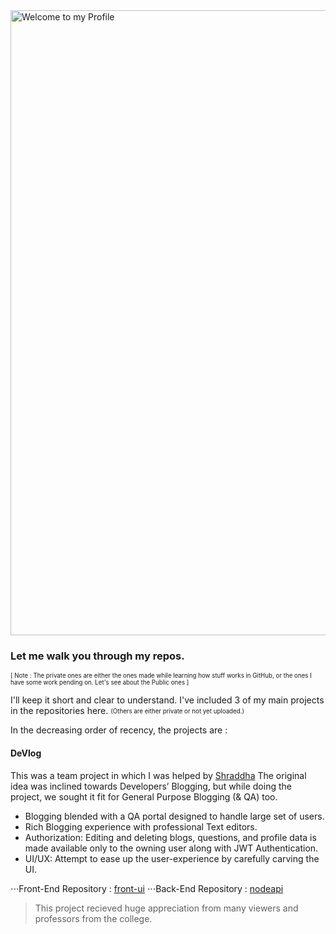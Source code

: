 <!--
**Shahid7k/Shahid7K** is a ✨ _special_ ✨ repository because its `README.md` (this file) appears on your GitHub profile.

Here are some ideas to get you started:

- 🔭 I’m currently working on ...
- 🌱 I’m currently learning ...
- 👯 I’m looking to collaborate on ...
- 🤔 I’m looking for help with ...
- 💬 Ask me about ...
- 📫 How to reach me: ...
- 😄 Pronouns: ...
- ⚡ Fun fact: ...
-->

<img src="https://github.com/Shahid7k/Shahid7K/blob/master/images/git1f.gif" alt="Welcome to my Profile" width="1000px" />

### Let me walk you through my repos.
<sub><sup> [ Note : The private ones are either the ones made while learning how stuff works in GitHub, or the ones I have some work pending on.
Let's see about the Public ones ]</sup></sub>

I'll keep it short and clear to understand.
I've included 3 of my main projects in the repositories here. <sub><sup>(Others are either private or not yet uploaded.)</sup></sub>

In the decreasing order of recency, the projects are : 

#### DeVlog
This was a team project in which I was helped by [Shraddha](https://github.com/shraddha099 "Shraddha-Collaborator") 
The original idea was inclined towards Developers’ Blogging, but while doing the project, we sought it fit for General Purpose Blogging (& QA) too. 
+ Blogging blended with a QA portal designed to handle large set of users.
+ Rich Blogging experience with professional Text editors.
+ Authorization: Editing and deleting blogs, questions, and profile data is made available only to the owning user along with JWT Authentication.
+ UI/UX: Attempt to ease up the user-experience by carefully carving the UI.

⋅⋅⋅Front-End Repository : [front-ui](https://github.com/Shahid7k/front-ui)
⋅⋅⋅Back-End Repository : [nodeapi](https://github.com/Shahid7k/nodeapi)

> This project recieved huge appreciation from  many viewers and professors from the college.


